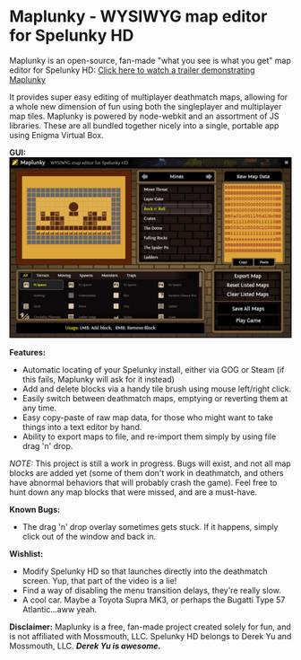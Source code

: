 # Maplunky - WYSIWYG map editor for Spelunky HD

Maplunky is an open-source, fan-made "what you see is what you get" map editor for Spelunky HD:
[Click here to watch a trailer demonstrating Maplunky](https://www.youtube.com/watch?v=ZusFE2Uu8qA)

It provides super easy editing of multiplayer deathmatch maps, allowing for a whole new dimension of fun using both the singleplayer and multiplayer map tiles.
Maplunky is powered by node-webkit and an assortment of JS libraries. These are all bundled together nicely into a single, portable app using Enigma Virtual Box.

**GUI:**
![](https://raw.githubusercontent.com/ryanmcnz/maplunky/master/screenshot.jpg)

**Features:**

 - Automatic locating of your Spelunky install, either via GOG or Steam (if this fails, Maplunky will ask for it instead)
 - Add and delete blocks via a handy tile brush using mouse left/right click.
 - Easily switch between deathmatch maps, emptying or reverting them at any time.
 - Easy copy-paste of raw map data, for those who might want to take things into a text editor by hand.
 - Ability to export maps to file, and re-import them simply by using file drag 'n' drop.

*NOTE:* This project is still a work in progress. Bugs will exist, and not all map blocks are added yet (some of them don't work in deathmatch, and others have abnormal behaviors that will probably crash the game).
Feel free to hunt down any map blocks that were missed, and are a must-have.

**Known Bugs:**
- The drag 'n' drop overlay sometimes gets stuck. If it happens, simply click out of the window and back in.

**Wishlist:**
- Modify Spelunky HD so that launches directly into the deathmatch screen. Yup, that part of the video is a lie!
- Find a way of disabling the menu transition delays, they're really slow.
- A cool car. Maybe a Toyota Supra MK3, or perhaps the Bugatti Type 57 Atlantic...aww yeah.

**Disclaimer:**
Maplunky is a free, fan-made project created solely for fun, and is not affiliated with Mossmouth, LLC.
Spelunky HD belongs to Derek Yu and Mossmouth, LLC.
***Derek Yu is awesome.***
